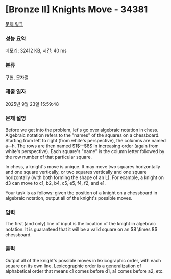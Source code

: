 # [Bronze II] Knights Move - 34381 

[문제 링크](https://www.acmicpc.net/problem/34381) 

### 성능 요약

메모리: 32412 KB, 시간: 40 ms

### 분류

구현, 문자열

### 제출 일자

2025년 9월 23일 15:59:48

### 문제 설명

<p>Before we get into the problem, let's go over algebraic notation in chess. Algebraic notation refers to the "names" of the squares on a chessboard. Starting from left to right (from white's perspective), the columns are named a--h. The rows are then named $1$--$8$ in increasing order (again from white's perspective). Each square's "name" is the column letter followed by the row number of that particular square.</p>

<p>In chess, a knight's move is unique. It may move two squares horizontally and one square vertically, or two squares vertically and one square horizontally (with both forming the shape of an L). For example, a knight on d3 can move to c1, b2, b4, c5, e5, f4, f2, and e1. </p>

<p>Your task is as follows: given the position of a knight on a chessboard in algebraic notation, output all of the knight's possible moves.</p>

### 입력 

 <p>The first (and only) line of input is the location of the knight in algebraic notation. It is guaranteed that it will be a valid square on an $8 \times 8$ chessboard.</p>

### 출력 

 <p>Output all of the knight's possible moves in lexicographic order, with each square on its own line. Lexicographic order is a generalization of alphabetical order that means c1 comes before d1, a1 comes before a2, etc.</p>

